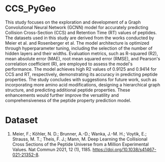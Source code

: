 # CCS_PyGeo

This study focuses on the exploration and development of a Graph Convolutional Neural Network (GCNN) model
for accurately predicting Collision Cross-Section (CCS) and Retention Time (RT) values of peptides. The datasets
used in this study are derived from the works conducted by Meier et al. and Rosenberger et al. The model
architecture is optimized through hyperparameter tuning, including the selection of the number of hidden layers
and their widths. Evaluation metrics, such as R-squared (R2), mean absolute error (MAE), root mean squared
error (RMSE), and Pearson's correlation coefficient (R), are employed to assess the model's performance. The
model achieves high R2 values of 0.9125 and 0.9414 for CCS and RT, respectively, demonstrating its accuracy
in predicting peptide properties. The study concludes with suggestions for future work, such as incorporating
more amino acid modifications, designing a hierarchical graph structure, and predicting additional peptide
properties. These enhancements would further improve the versatility and comprehensiveness of the peptide
property prediction model.


# Dataset 

1) Meier, F.; Köhler, N. D.; Brunner, A.-D.; Wanka, J.-M. H.; Voytik, E.; Strauss, M. T.; Theis, F. J.; Mann, M. Deep Learning the Collisional Cross Sections of the
Peptide Universe from a Million Experimental Values. Nat Commun 2021, 12 (1), 1185. https://doi.org/10.1038/s41467-021-21352-8.
  
